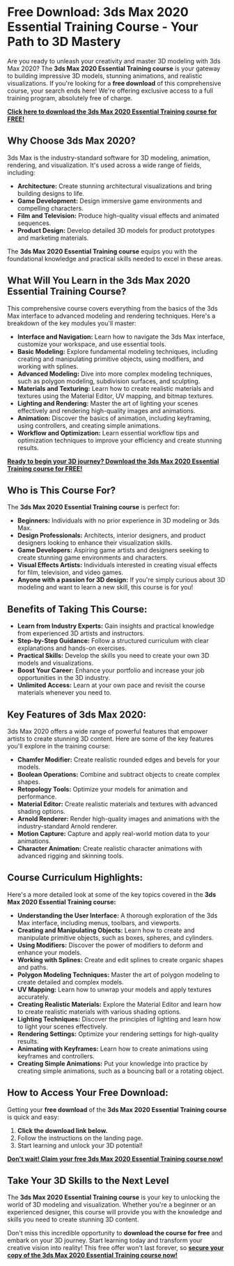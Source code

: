 # Free Download: 3ds Max 2020 Essential Training Course - Your Path to 3D Mastery

Are you ready to unleash your creativity and master 3D modeling with 3ds Max 2020? The **3ds Max 2020 Essential Training course** is your gateway to building impressive 3D models, stunning animations, and realistic visualizations. If you're looking for a **free download** of this comprehensive course, your search ends here!  We're offering exclusive access to a full training program, absolutely free of charge.

[**Click here to download the 3ds Max 2020 Essential Training course for FREE!**](https://udemywork.com/3ds-max-2020-essential-training-course)

## Why Choose 3ds Max 2020?

3ds Max is the industry-standard software for 3D modeling, animation, rendering, and visualization. It's used across a wide range of fields, including:

*   **Architecture:** Create stunning architectural visualizations and bring building designs to life.
*   **Game Development:** Design immersive game environments and compelling characters.
*   **Film and Television:** Produce high-quality visual effects and animated sequences.
*   **Product Design:** Develop detailed 3D models for product prototypes and marketing materials.

The **3ds Max 2020 Essential Training course** equips you with the foundational knowledge and practical skills needed to excel in these areas.

## What Will You Learn in the 3ds Max 2020 Essential Training Course?

This comprehensive course covers everything from the basics of the 3ds Max interface to advanced modeling and rendering techniques. Here's a breakdown of the key modules you'll master:

*   **Interface and Navigation:** Learn how to navigate the 3ds Max interface, customize your workspace, and use essential tools.
*   **Basic Modeling:** Explore fundamental modeling techniques, including creating and manipulating primitive objects, using modifiers, and working with splines.
*   **Advanced Modeling:** Dive into more complex modeling techniques, such as polygon modeling, subdivision surfaces, and sculpting.
*   **Materials and Texturing:** Learn how to create realistic materials and textures using the Material Editor, UV mapping, and bitmap textures.
*   **Lighting and Rendering:** Master the art of lighting your scenes effectively and rendering high-quality images and animations.
*   **Animation:** Discover the basics of animation, including keyframing, using controllers, and creating simple animations.
*   **Workflow and Optimization:** Learn essential workflow tips and optimization techniques to improve your efficiency and create stunning results.

[**Ready to begin your 3D journey? Download the 3ds Max 2020 Essential Training course for FREE!**](https://udemywork.com/3ds-max-2020-essential-training-course)

## Who is This Course For?

The **3ds Max 2020 Essential Training course** is perfect for:

*   **Beginners:** Individuals with no prior experience in 3D modeling or 3ds Max.
*   **Design Professionals:** Architects, interior designers, and product designers looking to enhance their visualization skills.
*   **Game Developers:** Aspiring game artists and designers seeking to create stunning game environments and characters.
*   **Visual Effects Artists:** Individuals interested in creating visual effects for film, television, and video games.
*   **Anyone with a passion for 3D design:** If you're simply curious about 3D modeling and want to learn a new skill, this course is for you!

## Benefits of Taking This Course:

*   **Learn from Industry Experts:** Gain insights and practical knowledge from experienced 3D artists and instructors.
*   **Step-by-Step Guidance:** Follow a structured curriculum with clear explanations and hands-on exercises.
*   **Practical Skills:** Develop the skills you need to create your own 3D models and visualizations.
*   **Boost Your Career:** Enhance your portfolio and increase your job opportunities in the 3D industry.
*   **Unlimited Access:** Learn at your own pace and revisit the course materials whenever you need to.

## Key Features of 3ds Max 2020:

3ds Max 2020 offers a wide range of powerful features that empower artists to create stunning 3D content. Here are some of the key features you'll explore in the training course:

*   **Chamfer Modifier:** Create realistic rounded edges and bevels for your models.
*   **Boolean Operations:** Combine and subtract objects to create complex shapes.
*   **Retopology Tools:** Optimize your models for animation and performance.
*   **Material Editor:** Create realistic materials and textures with advanced shading options.
*   **Arnold Renderer:** Render high-quality images and animations with the industry-standard Arnold renderer.
*   **Motion Capture:** Capture and apply real-world motion data to your animations.
*   **Character Animation:** Create realistic character animations with advanced rigging and skinning tools.

## Course Curriculum Highlights:

Here's a more detailed look at some of the key topics covered in the **3ds Max 2020 Essential Training course:**

*   **Understanding the User Interface:** A thorough exploration of the 3ds Max interface, including menus, toolbars, and viewports.
*   **Creating and Manipulating Objects:** Learn how to create and manipulate primitive objects, such as boxes, spheres, and cylinders.
*   **Using Modifiers:** Discover the power of modifiers to deform and enhance your models.
*   **Working with Splines:** Create and edit splines to create organic shapes and paths.
*   **Polygon Modeling Techniques:** Master the art of polygon modeling to create detailed and complex models.
*   **UV Mapping:** Learn how to unwrap your models and apply textures accurately.
*   **Creating Realistic Materials:** Explore the Material Editor and learn how to create realistic materials with various shading options.
*   **Lighting Techniques:** Discover the principles of lighting and learn how to light your scenes effectively.
*   **Rendering Settings:** Optimize your rendering settings for high-quality results.
*   **Animating with Keyframes:** Learn how to create animations using keyframes and controllers.
*   **Creating Simple Animations:** Put your knowledge into practice by creating simple animations, such as a bouncing ball or a rotating object.

## How to Access Your Free Download:

Getting your **free download** of the **3ds Max 2020 Essential Training course** is quick and easy:

1.  **Click the download link below.**
2.  Follow the instructions on the landing page.
3.  Start learning and unlock your 3D potential!

[**Don't wait! Claim your free 3ds Max 2020 Essential Training course now!**](https://udemywork.com/3ds-max-2020-essential-training-course)

## Take Your 3D Skills to the Next Level

The **3ds Max 2020 Essential Training course** is your key to unlocking the world of 3D modeling and visualization. Whether you're a beginner or an experienced designer, this course will provide you with the knowledge and skills you need to create stunning 3D content.

Don't miss this incredible opportunity to **download the course for free** and embark on your 3D journey. Start learning today and transform your creative vision into reality! This free offer won't last forever, so **[secure your copy of the 3ds Max 2020 Essential Training course now!](https://udemywork.com/3ds-max-2020-essential-training-course)**
